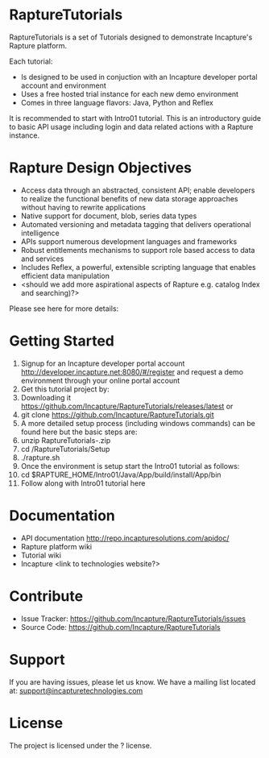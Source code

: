 # RaptureTutorials

RaptureTutorials is a set of Tutorials designed to demonstrate Incapture's Rapture platform.

Each tutorial:
- Is designed to be used in conjuction with an Incapture developer portal account and environment
- Uses a free hosted trial instance for each new demo environment
- Comes in three language flavors: Java, Python and Reflex

It is recommended to start with Intro01 tutorial. This is an introductory guide to basic API usage including login and data related actions with a Rapture instance.

# Rapture Design Objectives

- Access data through an abstracted, consistent API; enable developers to realize the functional benefits of new data storage approaches without having to rewrite applications
- Native support for document, blob, series data types
- Automated versioning and metadata tagging that delivers operational intelligence
- APIs support numerous development languages and frameworks
- Robust entitlements mechanisms to support role based access to data and services
- Includes Reflex, a powerful, extensible scripting language that enables efficient data manipulation
- <should we add more aspirational aspects of Rapture e.g. catalog Index and searching)?>

Please see here for more details: <link to public wiki>

# Getting Started

1. Signup for an Incapture developer portal account http://developer.incapture.net:8080/#/register and request a demo environment through your online portal account
2. Get this tutorial project by:
  1. Downloading it https://github.com/Incapture/RaptureTutorials/releases/latest or
  2. git clone https://github.com/Incapture/RaptureTutorials.git
3. A more detailed setup process (including windows commands) can be found here <link to public wiki> but the basic steps are:
  1. unzip RaptureTutorials-<version>.zip
  2. cd /RaptureTutorials/Setup
  3. ./rapture.sh
4. Once the environment is setup start the Intro01 tutorial as follows:
  1. cd $RAPTURE_HOME/Intro01/Java/App/build/install/App/bin
  2. Follow along with Intro01 tutorial here <link to public wiki>

# Documentation

- API documentation http://repo.incapturesolutions.com/apidoc/
- Rapture platform wiki <link to public wiki>
- Tutorial wiki <link to public wiki>
- Incapture <link to technologies website?>

# Contribute

- Issue Tracker: https://github.com/Incapture/RaptureTutorials/issues
- Source Code: https://github.com/Incapture/RaptureTutorials

# Support

If you are having issues, please let us know.
We have a mailing list located at: support@incapturetechnologies.com

# License

The project is licensed under the ? license.
